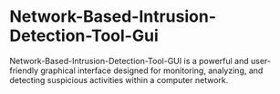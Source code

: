 # Network-Based-Intrusion-Detection-Tool-Gui
Network-Based-Intrusion-Detection-Tool-GUI is a powerful and user-friendly graphical interface designed for monitoring, analyzing, and detecting suspicious activities within a computer network. 
